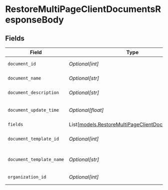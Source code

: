# RestoreMultiPageClientDocumentsResponseBody


## Fields

| Field                                                                                                    | Type                                                                                                     | Required                                                                                                 | Description                                                                                              |
| -------------------------------------------------------------------------------------------------------- | -------------------------------------------------------------------------------------------------------- | -------------------------------------------------------------------------------------------------------- | -------------------------------------------------------------------------------------------------------- |
| `document_id`                                                                                            | *Optional[int]*                                                                                          | :heavy_minus_sign:                                                                                       | Document Identifier                                                                                      |
| `document_name`                                                                                          | *Optional[str]*                                                                                          | :heavy_minus_sign:                                                                                       | Document Name                                                                                            |
| `document_description`                                                                                   | *Optional[str]*                                                                                          | :heavy_minus_sign:                                                                                       | Document Description                                                                                     |
| `document_update_time`                                                                                   | *Optional[float]*                                                                                        | :heavy_minus_sign:                                                                                       | Document Last Updated                                                                                    |
| `fields`                                                                                                 | List[[models.RestoreMultiPageClientDocumentsFields](../models/restoremultipageclientdocumentsfields.md)] | :heavy_minus_sign:                                                                                       | Fields                                                                                                   |
| `document_template_id`                                                                                   | *Optional[int]*                                                                                          | :heavy_minus_sign:                                                                                       | Document Template Identifier                                                                             |
| `document_template_name`                                                                                 | *Optional[str]*                                                                                          | :heavy_minus_sign:                                                                                       | Document Template Name                                                                                   |
| `organization_id`                                                                                        | *Optional[int]*                                                                                          | :heavy_minus_sign:                                                                                       | Organization Identifier                                                                                  |